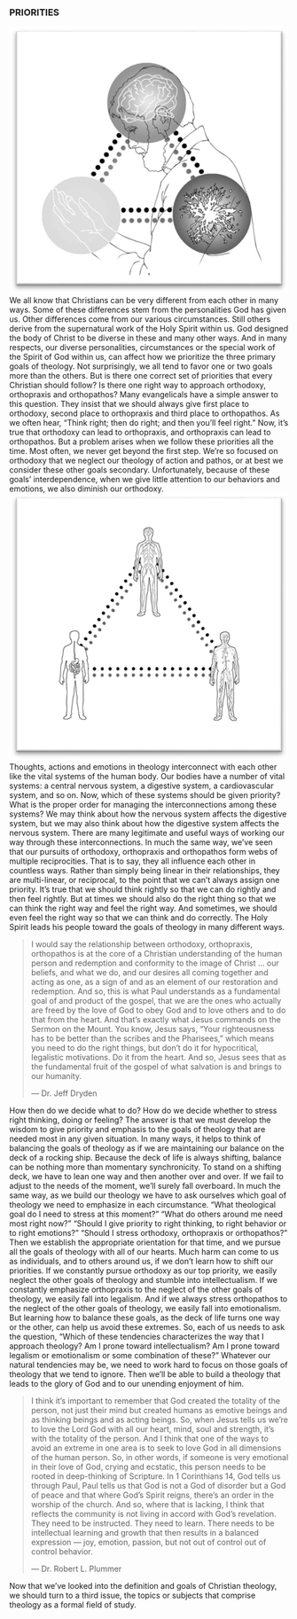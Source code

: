 ### PRIORITIES

![1.2.7.m.pic06.png](https://github.com/thirdmill/images/raw/main/1.2.7.m.pic06.png)We all know that Christians can be very different from each other in many ways. Some of these differences stem from the personalities God has given us. Other differences come from our various circumstances. Still others derive from the supernatural work of the Holy Spirit within us. God designed the body of Christ to be diverse in these and many other ways. And in many respects, our diverse personalities, circumstances or the special work of the Spirit of God within us, can affect how we prioritize the three primary goals of theology. Not surprisingly, we all tend to favor one or two goals more than the others. But is there one correct set of priorities that every Christian should follow? Is there one right way to approach orthodoxy, orthopraxis and orthopathos?
Many evangelicals have a simple answer to this question. They insist that we should always give first place to orthodoxy, second place to orthopraxis and third place to orthopathos. As we often hear, “Think right; then do right; and then you’ll feel right.” 
Now, it’s true that orthodoxy can lead to orthopraxis, and orthopraxis can lead to orthopathos. But a problem arises when we follow these priorities all the time. Most often, we never get beyond the first step. We’re so focused on orthodoxy that we neglect our theology of action and pathos, or at best we consider these other goals secondary. Unfortunately, because of these goals’ interdependence, when we give little attention to our behaviors and emotions, we also diminish our orthodoxy. 
![1.2.7.m.pic07.png](https://github.com/thirdmill/images/raw/main/1.2.7.m.pic07.png)
Thoughts, actions and emotions in theology interconnect with each other like the vital systems of the human body. Our bodies have a number of vital systems: a central nervous system, a digestive system, a cardiovascular system, and so on. Now, which of these systems should be given priority? What is the proper order for managing the interconnections among these systems? We may think about how the nervous system affects the digestive system, but we may also think about how the digestive system affects the nervous system. There are many legitimate and useful ways of working our way through these interconnections. 
In much the same way, we’ve seen that our pursuits of orthodoxy, orthopraxis and orthopathos form webs of multiple reciprocities. That is to say, they all influence each other in countless ways. Rather than simply being linear in their relationships, they are multi-linear, or reciprocal, to the point that we can’t always assign one priority. It’s true that we should think rightly so that we can do rightly and then feel rightly. But at times we should also do the right thing so that we can think the right way and feel the right way. And sometimes, we should even feel the right way so that we can think and do correctly. The Holy Spirit leads his people toward the goals of theology in many different ways. 

> I would say the relationship between orthodoxy, orthopraxis, orthopathos is at the core of a Christian understanding of the human person and redemption and conformity to the image of Christ … our beliefs, and what we do, and our desires all coming together and acting as one, as a sign of and as an element of our restoration and redemption. And so, this is what Paul understands as a fundamental goal of and product of the gospel, that we are the ones who actually are freed by the love of God to obey God and to love others and to do that from the heart. And that’s exactly what Jesus commands on the Sermon on the Mount. You know, Jesus says, “Your righteousness has to be better than the scribes and the Pharisees,” which means you need to do the right things, but don’t do it for hypocritical, legalistic motivations. Do it from the heart. And so, Jesus sees that as the fundamental fruit of the gospel of what salvation is and brings to our humanity. 
>  
> — Dr. Jeff Dryden

How then do we decide what to do? How do we decide whether to stress right thinking, doing or feeling? The answer is that we must develop the wisdom to give priority and emphasis to the goals of theology that are needed most in any given situation. 
In many ways, it helps to think of balancing the goals of theology as if we are maintaining our balance on the deck of a rocking ship. Because the deck of life is always shifting, balance can be nothing more than momentary synchronicity. To stand on a shifting deck, we have to lean one way and then another over and over. If we fail to adjust to the needs of the moment, we’ll surely fall overboard.
In much the same way, as we build our theology we have to ask ourselves which goal of theology we need to emphasize in each circumstance. “What theological goal do I need to stress at this moment?” “What do others around me need most right now?” “Should I give priority to right thinking, to right behavior or to right emotions?” “Should I stress orthodoxy, orthopraxis or orthopathos?” Then we establish the appropriate orientation for that time, and we pursue all the goals of theology with all of our hearts. 
Much harm can come to us as individuals, and to others around us, if we don’t learn how to shift our priorities. If we constantly pursue orthodoxy as our top priority, we easily neglect the other goals of theology and stumble into intellectualism. If we constantly emphasize orthopraxis to the neglect of the other goals of theology, we easily fall into legalism. And if we always stress orthopathos to the neglect of the other goals of theology, we easily fall into emotionalism. But learning how to balance these goals, as the deck of life turns one way or the other, can help us avoid these extremes. So, each of us needs to ask the question, “Which of these tendencies characterizes the way that I approach theology? Am I prone toward intellectualism? Am I prone toward legalism or emotionalism or some combination of these?” Whatever our natural tendencies may be, we need to work hard to focus on those goals of theology that we tend to ignore. Then we’ll be able to build a theology that leads to the glory of God and to our unending enjoyment of him. 

> I think it’s important to remember that God created the totality of the person, not just their mind but created humans as emotive beings and as thinking beings and as acting beings. So, when Jesus tells us we’re to love the Lord God with all our heart, mind, soul and strength, it’s with the totality of the person. And I think that one of the ways to avoid an extreme in one area is to seek to love God in all dimensions of the human person. So, in other words, if someone is very emotional in their love of God, crying and ecstatic, this person needs to be rooted in deep-thinking of Scripture. In 1 Corinthians 14, God tells us through Paul, Paul tells us that God is not a God of disorder but a God of peace and that where God’s Spirit reigns, there’s an order in the worship of the church. And so, where that is lacking, I think that reflects the community is not living in accord with God’s revelation. They need to be instructed. They need to learn. There needs to be intellectual learning and growth that then results in a balanced expression — joy, emotion, passion, but not out of control out of control behavior.
> 
> — Dr. Robert L. Plummer

Now that we’ve looked into the definition and goals of Christian theology, we should turn to a third issue, the topics or subjects that comprise theology as a formal field of study. 
